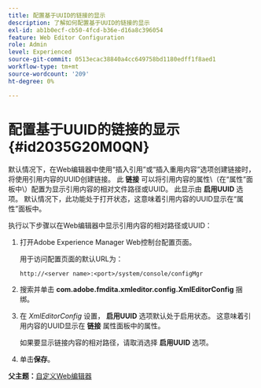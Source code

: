 ```yaml
---
title: 配置基于UUID的链接的显示
description: 了解如何配置基于UUID的链接的显示
exl-id: ab1b0ecf-cb50-4fcd-b36e-d16a8c396054
feature: Web Editor Configuration
role: Admin
level: Experienced
source-git-commit: 0513ecac38840a4cc649758bd1180edff1f8aed1
workflow-type: tm+mt
source-wordcount: '209'
ht-degree: 0%

---
```


# 配置基于UUID的链接的显示 {#id2035G20M0QN}

默认情况下，在Web编辑器中使用“插入引用”或“插入重用内容”选项创建链接时，将使用引用内容的UUID创建链接。 此 **链接** 可以将引用内容的属性\（在“属性”面板中\）配置为显示引用内容的相对文件路径或UUID。 此显示由 **启用UUID** 选项。 默认情况下，此功能处于打开状态，这意味着引用内容的UUID显示在“属性”面板中。

执行以下步骤以在Web编辑器中显示引用内容的相对路径或UUID：

1. 打开Adobe Experience Manager Web控制台配置页面。

   用于访问配置页面的默认URL为：

   ```http
   http://<server name>:<port>/system/console/configMgr
   ```

1. 搜索并单击 **com.adobe.fmdita.xmleditor.config.XmlEditorConfig** 捆绑。

1. 在 *XmlEditorConfig* 设置， **启用UUID** 选项默认处于启用状态。 这意味着引用内容的UUID显示在 **链接** 属性面板中的属性。

   如果要显示链接内容的相对路径，请取消选择 **启用UUID** 选项。

1. 单击&#x200B;**保存**。


**父主题：**[&#x200B;自定义Web编辑器](conf-web-editor.md)
